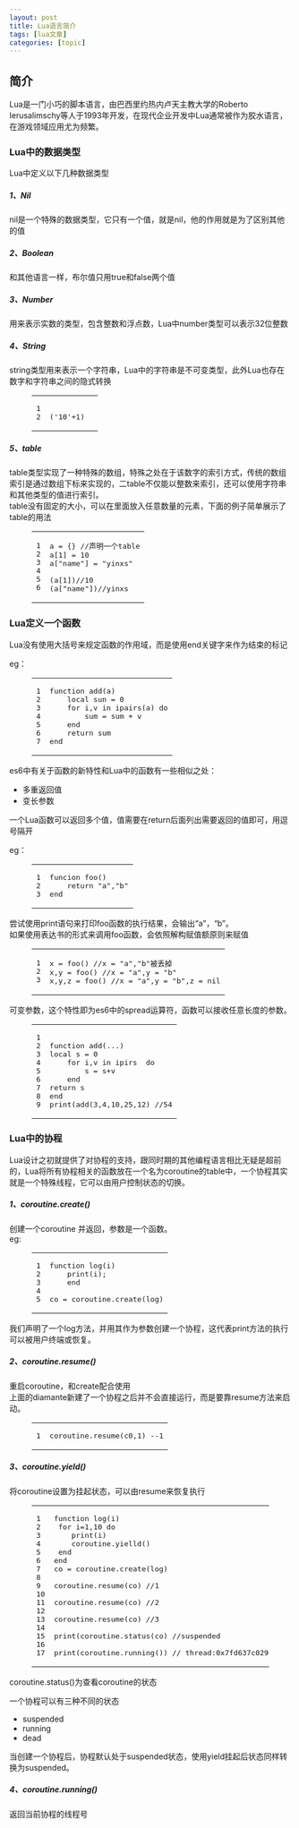 ```yaml
---
layout: post
title: Lua语言简介 
tags: [lua文章]
categories: [topic]
---
```

<h2 id="简介"><a href="#简介" class="headerlink" title="简介"></a>简介</h2><p>Lua是一门小巧的脚本语言，由巴西里约热内卢天主教大学的Roberto Ierusalimschy等人于1993年开发，在现代企业开发中Lua通常被作为胶水语言，在游戏领域应用尤为频繁。</p>
<h3 id="Lua中的数据类型"><a href="#Lua中的数据类型" class="headerlink" title="Lua中的数据类型"></a>Lua中的数据类型</h3><p>Lua中定义以下几种数据类型</p>
<h5 id="1、Nil"><a href="#1、Nil" class="headerlink" title="1、Nil"></a>1、Nil</h5><p>nil是一个特殊的数据类型，它只有一个值，就是nil，他的作用就是为了区别其他的值</p>
<h5 id="2、Boolean"><a href="#2、Boolean" class="headerlink" title="2、Boolean"></a>2、Boolean</h5><p>和其他语言一样，布尔值只用true和false两个值</p>
<h5 id="3、Number"><a href="#3、Number" class="headerlink" title="3、Number"></a>3、Number</h5><p>用来表示实数的类型，包含整数和浮点数，Lua中number类型可以表示32位整数</p>
<h5 id="4、String"><a href="#4、String" class="headerlink" title="4、String"></a>4、String</h5><p>string类型用来表示一个字符串，Lua中的字符串是不可变类型，此外Lua也存在数字和字符串之间的隐式转换<br/></p><figure class="highlight stylus"><table><tbody><tr><td class="gutter"><pre><span class="line">1</span><br/><span class="line">2</span><br/></pre></td><td class="code"><pre><span class="line"></span><br/><span class="line"><span class="function"><span class="params">(<span class="string">&#39;10&#39;</span>+<span class="number">1</span>)</span></span>  </span><br/></pre></td></tr></tbody></table></figure><p></p>
<h5 id="5、table"><a href="#5、table" class="headerlink" title="5、table"></a>5、table</h5><p>table类型实现了一种特殊的数组，特殊之处在于该数字的索引方式，传统的数组索引是通过数组下标来实现的，二table不仅能以整数来索引，还可以使用字符串和其他类型的值进行索引。<br/>table没有固定的大小，可以在里面放入任意数量的元素，下面的例子简单展示了table的用法</p>
<figure class="highlight stylus"><table><tbody><tr><td class="gutter"><pre><span class="line">1</span><br/><span class="line">2</span><br/><span class="line">3</span><br/><span class="line">4</span><br/><span class="line">5</span><br/><span class="line">6</span><br/></pre></td><td class="code"><pre><span class="line"><span class="selector-tag">a</span> = {} <span class="comment">//声明一个table</span></span><br/><span class="line"><span class="selector-tag">a</span>[<span class="number">1</span>] = <span class="number">10</span></span><br/><span class="line"><span class="selector-tag">a</span>[<span class="string">&#34;name&#34;</span>] = <span class="string">&#34;yinxs&#34;</span></span><br/><span class="line"></span><br/><span class="line"><span class="function"><span class="params">(a[<span class="number">1</span>])</span></span><span class="comment">//10</span></span><br/><span class="line"><span class="function"><span class="params">(a[<span class="string">&#34;name&#34;</span>])</span></span><span class="comment">//yinxs</span></span><br/></pre></td></tr></tbody></table></figure>
<h3 id="Lua定义一个函数"><a href="#Lua定义一个函数" class="headerlink" title="Lua定义一个函数"></a>Lua定义一个函数</h3><p>Lua没有使用大括号来规定函数的作用域，而是使用end关键字来作为结束的标记</p>
<p>eg：</p>
<figure class="highlight livecodeserver"><table><tbody><tr><td class="gutter"><pre><span class="line">1</span><br/><span class="line">2</span><br/><span class="line">3</span><br/><span class="line">4</span><br/><span class="line">5</span><br/><span class="line">6</span><br/><span class="line">7</span><br/></pre></td><td class="code"><pre><span class="line"><span class="function"><span class="keyword">function</span> <span class="title">add</span>(<span class="title">a</span>)</span></span><br/><span class="line">    <span class="built_in">local</span> sun = <span class="number">0</span></span><br/><span class="line">    <span class="keyword">for</span> i,v <span class="keyword">in</span> ipairs(<span class="keyword">a</span>) <span class="built_in">do</span></span><br/><span class="line">        <span class="built_in">sum</span> = <span class="built_in">sum</span> + v</span><br/><span class="line">    <span class="keyword">end</span></span><br/><span class="line">    <span class="literal">return</span> <span class="built_in">sum</span></span><br/><span class="line"><span class="keyword">end</span></span><br/></pre></td></tr></tbody></table></figure>
<p>es6中有关于函数的新特性和Lua中的函数有一些相似之处：</p>
<ul>
<li>多重返回值</li>
<li>变长参数</li>
</ul>
<p>一个Lua函数可以返回多个值，值需要在return后面列出需要返回的值即可，用逗号隔开</p>
<p>eg：</p>
<figure class="highlight ada"><table><tbody><tr><td class="gutter"><pre><span class="line">1</span><br/><span class="line">2</span><br/><span class="line">3</span><br/></pre></td><td class="code"><pre><span class="line">funcion foo()</span><br/><span class="line">    <span class="keyword">return</span> <span class="string">&#34;a&#34;</span>,<span class="string">&#34;b&#34;</span></span><br/><span class="line"><span class="keyword">end</span></span><br/></pre></td></tr></tbody></table></figure>
<p>尝试使用print语句来打印foo函数的执行结果，会输出“a”，“b”。<br/>如果使用表达书的形式来调用foo函数，会依照解构赋值额原则来赋值</p>
<figure class="highlight nix"><table><tbody><tr><td class="gutter"><pre><span class="line">1</span><br/><span class="line">2</span><br/><span class="line">3</span><br/></pre></td><td class="code"><pre><span class="line"><span class="attr">x</span> = foo() //<span class="attr">x</span> = <span class="string">&#34;a&#34;</span>,<span class="string">&#34;b&#34;</span>被丢掉</span><br/><span class="line">x,<span class="attr">y</span> = foo() //<span class="attr">x</span> = <span class="string">&#34;a&#34;</span>,<span class="attr">y</span> = <span class="string">&#34;b&#34;</span></span><br/><span class="line">x,y,<span class="attr">z</span> = foo() //<span class="attr">x</span> = <span class="string">&#34;a&#34;</span>,<span class="attr">y</span> = <span class="string">&#34;b&#34;</span>,<span class="attr">z</span> = nil</span><br/></pre></td></tr></tbody></table></figure>
<p>可变参数，这个特性即为es6中的spread运算符，函数可以接收任意长度的参数。</p>
<figure class="highlight nimrod"><table><tbody><tr><td class="gutter"><pre><span class="line">1</span><br/><span class="line">2</span><br/><span class="line">3</span><br/><span class="line">4</span><br/><span class="line">5</span><br/><span class="line">6</span><br/><span class="line">7</span><br/><span class="line">8</span><br/><span class="line">9</span><br/></pre></td><td class="code"><pre><span class="line"></span><br/><span class="line">function add(...)</span><br/><span class="line">local s = <span class="number">0</span></span><br/><span class="line">    <span class="keyword">for</span> i,v <span class="keyword">in</span> ipirs  <span class="keyword">do</span></span><br/><span class="line">        s = s+v</span><br/><span class="line">    <span class="keyword">end</span></span><br/><span class="line"><span class="keyword">return</span> s</span><br/><span class="line"><span class="keyword">end</span></span><br/><span class="line">print(add(<span class="number">3</span>,<span class="number">4</span>,<span class="number">10</span>,<span class="number">25</span>,<span class="number">12</span>) //<span class="number">54</span></span><br/></pre></td></tr></tbody></table></figure>
<h3 id="Lua中的协程"><a href="#Lua中的协程" class="headerlink" title="Lua中的协程"></a>Lua中的协程</h3><p>Lua设计之初就提供了对协程的支持，跟同时期的其他编程语言相比无疑是超前的，Lua将所有协程相关的函数放在一个名为coroutine的table中，一个协程其实就是一个特殊线程，它可以由用户控制状态的切换。</p>
<h5 id="1、coroutine-create"><a href="#1、coroutine-create" class="headerlink" title="1、coroutine.create()"></a>1、coroutine.create()</h5><p>创建一个coroutine 并返回，参数是一个函数。<br/>eg:</p>
<figure class="highlight lua"><table><tbody><tr><td class="gutter"><pre><span class="line">1</span><br/><span class="line">2</span><br/><span class="line">3</span><br/><span class="line">4</span><br/><span class="line">5</span><br/></pre></td><td class="code"><pre><span class="line"><span class="function"><span class="keyword">function</span> <span class="title">log</span><span class="params">(i)</span></span></span><br/><span class="line">    <span class="built_in">print</span>(i);</span><br/><span class="line">    <span class="keyword">end</span></span><br/><span class="line">    </span><br/><span class="line">co = coroutine.<span class="built_in">create</span>(<span class="built_in">log</span>)</span><br/></pre></td></tr></tbody></table></figure>
<p>我们声明了一个log方法，并用其作为参数创建一个协程，这代表print方法的执行可以被用户终端或恢复。</p>
<h5 id="2、coroutine-resume"><a href="#2、coroutine-resume" class="headerlink" title="2、coroutine.resume()"></a>2、coroutine.resume()</h5><p>重启coroutine，和create配合使用<br/>上面的diamante新建了一个协程之后并不会直接运行，而是要靠resume方法来启动。</p>
<figure class="highlight llvm"><table><tbody><tr><td class="gutter"><pre><span class="line">1</span><br/></pre></td><td class="code"><pre><span class="line">coroutine.<span class="keyword">resume</span>(<span class="keyword">c</span><span class="number">0</span>,<span class="number">1</span>) -<span class="number">-1</span></span><br/></pre></td></tr></tbody></table></figure>
<h5 id="3、coroutine-yield"><a href="#3、coroutine-yield" class="headerlink" title="3、coroutine.yield()"></a>3、coroutine.yield()</h5><p>将coroutine设置为挂起状态，可以由resume来恢复执行</p>
<figure class="highlight lua"><table><tbody><tr><td class="gutter"><pre><span class="line">1</span><br/><span class="line">2</span><br/><span class="line">3</span><br/><span class="line">4</span><br/><span class="line">5</span><br/><span class="line">6</span><br/><span class="line">7</span><br/><span class="line">8</span><br/><span class="line">9</span><br/><span class="line">10</span><br/><span class="line">11</span><br/><span class="line">12</span><br/><span class="line">13</span><br/><span class="line">14</span><br/><span class="line">15</span><br/><span class="line">16</span><br/><span class="line">17</span><br/></pre></td><td class="code"><pre><span class="line"><span class="function"><span class="keyword">function</span> <span class="title">log</span><span class="params">(i)</span></span></span><br/><span class="line"> <span class="keyword">for</span> i=<span class="number">1</span>,<span class="number">10</span> <span class="keyword">do</span></span><br/><span class="line">    <span class="built_in">print</span>(i)</span><br/><span class="line">    coroutine.yielld()</span><br/><span class="line"> <span class="keyword">end</span></span><br/><span class="line"><span class="keyword">end</span></span><br/><span class="line">co = coroutine.<span class="built_in">create</span>(<span class="built_in">log</span>)</span><br/><span class="line"></span><br/><span class="line">coroutine.<span class="built_in">resume</span>(co) //<span class="number">1</span></span><br/><span class="line"></span><br/><span class="line">coroutine.<span class="built_in">resume</span>(co) //<span class="number">2</span></span><br/><span class="line"></span><br/><span class="line">coroutine.<span class="built_in">resume</span>(co) //<span class="number">3</span></span><br/><span class="line"></span><br/><span class="line"><span class="built_in">print</span>(coroutine.<span class="built_in">status</span>(co) //suspended</span><br/><span class="line"></span><br/><span class="line"><span class="built_in">print</span>(coroutine.<span class="built_in">running</span>()) // thread:<span class="number">0x7fd637c02940</span> <span class="literal">true</span></span><br/></pre></td></tr></tbody></table></figure>
<p>coroutine.status()为查看coroutine的状态</p>
<p>一个协程可以有三种不同的状态</p>
<ul>
<li>suspended</li>
<li>running</li>
<li>dead</li>
</ul>
<p>当创建一个协程后，协程默认处于suspended状态，使用yield挂起后状态同样转换为suspended。</p>
<h5 id="4、coroutine-running"><a href="#4、coroutine-running" class="headerlink" title="4、coroutine.running()"></a>4、coroutine.running()</h5><p>返回当前协程的线程号</p>